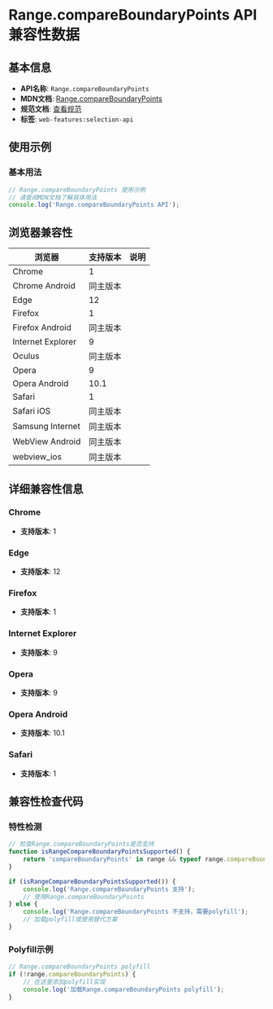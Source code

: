# Range.compareBoundaryPoints API 兼容性数据

## 基本信息

- **API名称**: `Range.compareBoundaryPoints`
- **MDN文档**: [Range.compareBoundaryPoints](https://developer.mozilla.org/docs/Web/API/Range/compareBoundaryPoints)
- **规范文档**: [查看规范](https://dom.spec.whatwg.org/#dom-range-compareboundarypoints)
- **标签**: `web-features:selection-api`

## 使用示例

### 基本用法

```javascript
// Range.compareBoundaryPoints 使用示例
// 请查阅MDN文档了解具体用法
console.log('Range.compareBoundaryPoints API');
```

## 浏览器兼容性

| 浏览器 | 支持版本 | 说明 |
|--------|----------|------|
| Chrome | 1 |  |
| Chrome Android | 同主版本 |  |
| Edge | 12 |  |
| Firefox | 1 |  |
| Firefox Android | 同主版本 |  |
| Internet Explorer | 9 |  |
| Oculus | 同主版本 |  |
| Opera | 9 |  |
| Opera Android | 10.1 |  |
| Safari | 1 |  |
| Safari iOS | 同主版本 |  |
| Samsung Internet | 同主版本 |  |
| WebView Android | 同主版本 |  |
| webview_ios | 同主版本 |  |

## 详细兼容性信息

### Chrome

- **支持版本**: 1

### Edge

- **支持版本**: 12

### Firefox

- **支持版本**: 1

### Internet Explorer

- **支持版本**: 9

### Opera

- **支持版本**: 9

### Opera Android

- **支持版本**: 10.1

### Safari

- **支持版本**: 1

## 兼容性检查代码

### 特性检测

```javascript
// 检查Range.compareBoundaryPoints是否支持
function isRangeCompareBoundaryPointsSupported() {
    return 'compareBoundaryPoints' in range && typeof range.compareBoundaryPoints === 'function';
}

if (isRangeCompareBoundaryPointsSupported()) {
    console.log('Range.compareBoundaryPoints 支持');
    // 使用Range.compareBoundaryPoints
} else {
    console.log('Range.compareBoundaryPoints 不支持，需要polyfill');
    // 加载polyfill或使用替代方案
}
```

### Polyfill示例

```javascript
// Range.compareBoundaryPoints polyfill
if (!range.compareBoundaryPoints) {
    // 在这里添加polyfill实现
    console.log('加载Range.compareBoundaryPoints polyfill');
}
```

